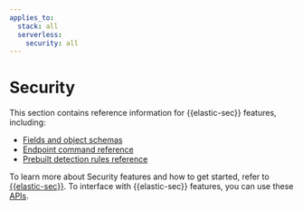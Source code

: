 ```yaml
---
applies_to:
  stack: all
  serverless:
    security: all
---
```


# Security

This section contains reference information for {{elastic-sec}} features, including:

* [Fields and object schemas](/reference/security/fields-and-object-schemas/index.md)
* [Endpoint command reference](/reference/security/endpoint-command-reference.md)
* [Prebuilt detection rules reference](detection-rules://index.md)

To learn more about Security features and how to get started, refer to [{{elastic-sec}}](/solutions/security.md).
To interface with {{elastic-sec}} features, you can use these [APIs](/solutions/security/apis.md). 
